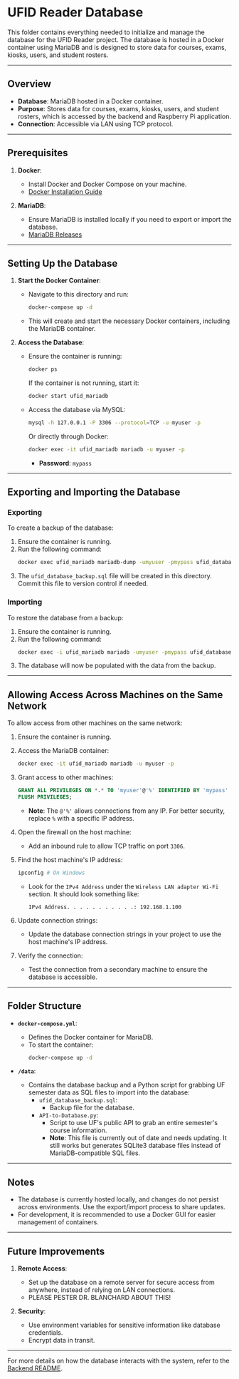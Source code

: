 # UFID Reader Database

This folder contains everything needed to initialize and manage the database for the UFID Reader project. The database is hosted in a Docker container using MariaDB and is designed to store data for courses, exams, kiosks, users, and student rosters.

---

## Overview

- **Database**: MariaDB hosted in a Docker container.
- **Purpose**: Stores data for courses, exams, kiosks, users, and student rosters, which is accessed by the backend and Raspberry Pi application.
- **Connection**: Accessible via LAN using TCP protocol.

---

## Prerequisites

1. **Docker**:

   - Install Docker and Docker Compose on your machine.
   - [Docker Installation Guide](https://docs.docker.com/get-docker/)

2. **MariaDB**:
   - Ensure MariaDB is installed locally if you need to export or import the database.
   - [MariaDB Releases](https://mariadb.org/mariadb/all-releases/)

---

## Setting Up the Database

1. **Start the Docker Container**:

   - Navigate to this directory and run:
     ```bash
     docker-compose up -d
     ```
   - This will create and start the necessary Docker containers, including the MariaDB container.

2. **Access the Database**:

   - Ensure the container is running:

     ```bash
     docker ps
     ```

     If the container is not running, start it:

     ```bash
     docker start ufid_mariadb
     ```

   - Access the database via MySQL:
     ```bash
     mysql -h 127.0.0.1 -P 3306 --protocol=TCP -u myuser -p
     ```
     Or directly through Docker:
     ```bash
     docker exec -it ufid_mariadb mariadb -u myuser -p
     ```
     - **Password**: `mypass`

---

## Exporting and Importing the Database

### Exporting

To create a backup of the database:

1. Ensure the container is running.
2. Run the following command:
   ```bash
   docker exec ufid_mariadb mariadb-dump -umyuser -pmypass ufid_database > ufid_database_backup.sql
   ```
3. The `ufid_database_backup.sql` file will be created in this directory. Commit this file to version control if needed.

### Importing

To restore the database from a backup:

1. Ensure the container is running.
2. Run the following command:
   ```bash
   docker exec -i ufid_mariadb mariadb -umyuser -pmypass ufid_database < ufid_database_backup.sql
   ```
3. The database will now be populated with the data from the backup.

---

## Allowing Access Across Machines on the Same Network

To allow access from other machines on the same network:

1. Ensure the container is running.
2. Access the MariaDB container:

   ```bash
   docker exec -it ufid_mariadb mariadb -u myuser -p
   ```

3. Grant access to other machines:

   ```sql
   GRANT ALL PRIVILEGES ON *.* TO 'myuser'@'%' IDENTIFIED BY 'mypass' WITH GRANT OPTION;
   FLUSH PRIVILEGES;
   ```

   - **Note**: The `@'%'` allows connections from any IP. For better security, replace `%` with a specific IP address.

4. Open the firewall on the host machine:

   - Add an inbound rule to allow TCP traffic on port `3306`.

5. Find the host machine's IP address:

   ```bash
   ipconfig # On Windows
   ```

   - Look for the `IPv4 Address` under the `Wireless LAN adapter Wi-Fi` section. It should look something like:
     ```
     IPv4 Address. . . . . . . . . . .: 192.168.1.100
     ```

6. Update connection strings:

   - Update the database connection strings in your project to use the host machine's IP address.

7. Verify the connection:
   - Test the connection from a secondary machine to ensure the database is accessible.

---

## Folder Structure

- **`docker-compose.yml`**:

  - Defines the Docker container for MariaDB.
  - To start the container:
    ```bash
    docker-compose up -d
    ```

- **`/data`**:
  - Contains the database backup and a Python script for grabbing UF semester data as SQL files to import into the database:
    - `ufid_database_backup.sql`:
      - Backup file for the database.
    - `API-to-Database.py`:
      - Script to use UF's public API to grab an entire semester's course information.
      - **Note**: This file is currently out of date and needs updating. It still works but generates SQLite3 database files instead of MariaDB-compatible SQL files.

---

## Notes

- The database is currently hosted locally, and changes do not persist across environments. Use the export/import process to share updates.
- For development, it is recommended to use a Docker GUI for easier management of containers.

---

## Future Improvements

1. **Remote Access**:

   - Set up the database on a remote server for secure access from anywhere, instead of relying on LAN connections.
   - PLEASE PESTER DR. BLANCHARD ABOUT THIS!

2. **Security**:
   - Use environment variables for sensitive information like database credentials.
   - Encrypt data in transit.

---

For more details on how the database interacts with the system, refer to the [Backend README](../UFID_Reader_Web_App/fastapi_backend/README.md).
